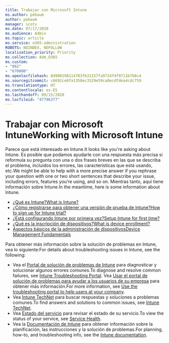 ```yaml
---
title: Trabajar con Microsoft Intune
ms.author: pebaum
author: pebaum
manager: scotv
ms.date: 07/17/2020
ms.audience: Admin
ms.topic: article
ms.service: o365-administration
ROBOTS: NOINDEX, NOFOLLOW
localization_priority: Priority
ms.collection: Adm_O365
ms.custom:
- "862"
- "670000"
ms.openlocfilehash: 8d900198114703fb31157fa9724f4f9711b7b8c4
ms.sourcegitcommit: c6692ce0fa1358ec3529e59ca0ecdfdea4cdc759
ms.translationtype: HT
ms.contentlocale: es-ES
ms.lasthandoff: 09/15/2020
ms.locfileid: "47796377"
---
```

# <a name="working-with-microsoft-intune"></a><span data-ttu-id="c4e05-102">Trabajar con Microsoft Intune</span><span class="sxs-lookup"><span data-stu-id="c4e05-102">Working with Microsoft Intune</span></span>

<span data-ttu-id="c4e05-103">Parece que está interesado en Intune.</span><span class="sxs-lookup"><span data-stu-id="c4e05-103">It looks like you're asking about Intune.</span></span> <span data-ttu-id="c4e05-104">Es posible que podamos ayudarle con una respuesta más precisa si reformula su pregunta con una o dos frases breves en las que se describa el problema, incluidos los errores, las características que está usando, etc.</span><span class="sxs-lookup"><span data-stu-id="c4e05-104">We might be able to help with a more precise answer if you rephrase your question with one or two short sentences that describe your issue, including errors, features you’re using, and so on.</span></span> <span data-ttu-id="c4e05-105">Mientras tanto, aquí tiene información sobre Intune.</span><span class="sxs-lookup"><span data-stu-id="c4e05-105">In the meantime, here is some information about Intune.</span></span>

- [<span data-ttu-id="c4e05-106">¿Qué es Intune?</span><span class="sxs-lookup"><span data-stu-id="c4e05-106">What is Intune?</span></span>](https://docs.microsoft.com/intune/what-is-intune)
- [<span data-ttu-id="c4e05-107">¿Cómo registrarse para obtener una versión de prueba de Intune?</span><span class="sxs-lookup"><span data-stu-id="c4e05-107">How to sign up for Intune trial?</span></span>](https://docs.microsoft.com/intune/free-trial-sign-up)
- [<span data-ttu-id="c4e05-108">¿Está configurando Intune por primera vez?</span><span class="sxs-lookup"><span data-stu-id="c4e05-108">Setup Intune for first time?</span></span>](https://docs.microsoft.com/intune/setup-steps)
- [<span data-ttu-id="c4e05-109">¿Qué es la inscripción de dispositivos?</span><span class="sxs-lookup"><span data-stu-id="c4e05-109">What is device enrollment?</span></span>](https://docs.microsoft.com/intune/device-enrollment)
- [<span data-ttu-id="c4e05-110">Aspectos básicos de la administración de dispositivos</span><span class="sxs-lookup"><span data-stu-id="c4e05-110">Device Management Fundamentals</span></span>](https://docs.microsoft.com/mem/intune/fundamentals/)

<span data-ttu-id="c4e05-111">Para obtener más información sobre la solución de problemas en Intune, vea lo siguiente:</span><span class="sxs-lookup"><span data-stu-id="c4e05-111">For details about troubleshooting issues in Intune, see the following:</span></span>

- <span data-ttu-id="c4e05-112">Vea el [Portal de solución de problemas de Intune](https://aka.ms/intunetroubleshooting) para diagnosticar y solucionar algunos errores comunes.</span><span class="sxs-lookup"><span data-stu-id="c4e05-112">To diagnose and resolve common failures, see  [Intune Troubleshooting Portal](https://aka.ms/intunetroubleshooting).</span></span> <span data-ttu-id="c4e05-113">Vea [Usar el portal de solución de problemas para ayudar a los usuarios de su empresa](https://docs.microsoft.com/intune/help-desk-operators) para obtener más información.</span><span class="sxs-lookup"><span data-stu-id="c4e05-113">For more information, see [Use the troubleshooting portal to help users at your company](https://docs.microsoft.com/intune/help-desk-operators).</span></span>
- <span data-ttu-id="c4e05-114">Vea [Intune TechNet](https://aka.ms/intuneforums) para buscar respuestas y soluciones a problemas comunes.</span><span class="sxs-lookup"><span data-stu-id="c4e05-114">To find answers and solutions to common issues, see [Intune TechNet](https://aka.ms/intuneforums).</span></span>
- <span data-ttu-id="c4e05-115">Vea [Estado del servicio](https://portal.office.com/AdminPortal/Home#/servicehealth) para revisar el estado de su servicio.</span><span class="sxs-lookup"><span data-stu-id="c4e05-115">To view the status of your service, see [Service Health](https://portal.office.com/AdminPortal/Home#/servicehealth).</span></span>
- <span data-ttu-id="c4e05-116">Vea la [Documentación de Intune](https://docs.microsoft.com/intune/) para obtener información sobre la planificación, las instrucciones y la solución de problemas.</span><span class="sxs-lookup"><span data-stu-id="c4e05-116">For planning, how-to, and troubleshooting info, see the [Intune documentation](https://docs.microsoft.com/intune/).</span></span>